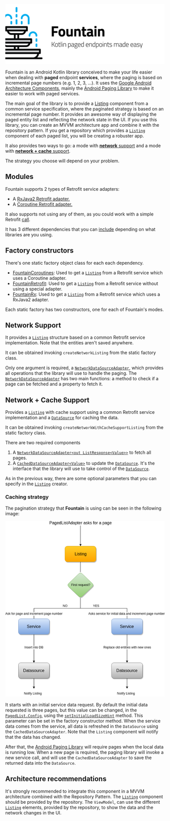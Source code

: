 ![](.gitbook/assets/banner.png)

Fountain is an Android Kotlin library conceived to make your life easier when dealing with **paged** endpoint **services**, where the paging is based on incremental page numbers (e.g. 1, 2, 3, ...).
It uses the [Google Android Architecture Components](https://developer.android.com/topic/libraries/architecture/), mainly the [Android Paging Library] to make it easier to work with paged services.

The main goal of the library is to provide a [Listing](Listing.md) component from a common service specification, where the paginated strategy is based on an incremental page number.
It provides an awesome way of displaying the paged entity list and reflecting the network state in the UI.
If you use this library, you can create an MVVM architecture app and combine it with the repository pattern.
If you get a repository which provides a [`Listing`] component of each paged list, you will be creating a robuster app.

It also provides two ways to go: a mode with [**network** support](#network-support) and a mode with [**network + cache** support](#network--cache-support). 

The strategy you choose will depend on your problem.

## Modules
Fountain supports 2 types of Retrofit service adapters:
- A [RxJava2 Retrofit adapter.](https://github.com/square/retrofit/tree/master/retrofit-adapters/rxjava2)
- A [Coroutine Retrofit adapter.](https://github.com/JakeWharton/retrofit2-kotlin-coroutines-adapter)

It also supports not using any of them, as you could work with a simple Retrofit [call](https://square.github.io/retrofit/2.x/retrofit/retrofit2/Call.html).

It has 3 different dependencies that you can [include](IncludingInProject.md) depending on what libraries are you using.

## Factory constructors
There's one static factory object class for each each dependency.
- [FountainCoroutines](FountainCoroutines.md): Used to get a [`Listing`] from a Retrofit service which uses a Coroutine adapter.
- [FountainRetrofit](FountainRetrifit.md): Used to get a [`Listing`] from a Retrofit service without using a special adapter.
- [FountainRx](FountainRxJava2.md): Used to get a [`Listing`] from a Retrofit service which uses a RxJava2 adapter.

Each static factory has two constructors, one for each of Fountain's modes.

## **Network Support** 

It provides a [`Listing`] structure based on a common Retrofit service implementation. Note that the entities aren't saved anywhere.

It can be obtained invoking `createNetworkListing` from the static factory class.

Only one argument is required, a [`NetworkDataSourceAdapter`], which provides all operations that the library 
will use to handle the paging.
The [`NetworkDataSourceAdapter`] has two main functions: a method to check if a page can be fetched and a property to fetch it.

## **Network + Cache Support** 

Provides a [`Listing`] with cache support using a common Retrofit service implementation and a [`DataSource`] for caching the data.

It can be obtained invoking `createNetworkWithCacheSupportListing` from the static factory class.

There are two required components

1. A [`NetworkDataSourceAdapter<out ListResponse<Value>>`](NetworkDataSourceAdapter.md) to fetch all pages.
1. A [`CachedDataSourceAdapter<Value>`](CachedDataSourceAdapter.md) to update the [`DataSource`].
It's the interface that the library will use to take control of the [`DataSource`].

As in the previous way, there are some optional parameters that you can specify in the [`Listing`](Listing.md) creator.

### Caching strategy
The pagination strategy that **Fountain** is using can be seen in the following image:

![](.gitbook/assets/paginationstrategy.png)

It starts with an initial service data request.
By default the initial data requested is three pages, but this value can be changed, in the [`PagedList.Config`](https://developer.android.com/reference/android/arch/paging/PagedList.Config.html), using the [`setInitialLoadSizeHint`](https://developer.android.com/reference/android/arch/paging/PagedList.Config.html#initialLoadSizeHint) method.
This parameter can be set in the factory constructor method. 
When the service data comes from the service, all data is refreshed in the `DataSource` using the `CachedDataSourceAdapter`.
Note that the `Listing` component will notify that the data has changed.

After that, the [Android Paging Library] will require pages when the local data is running low.
When a new page is required, the paging library will invoke a new service call, and will use the `CachedDataSourceAdapter` to save the returned data into the `DataSource`.

## Architecture recommendations

It's strongly recommended to integrate this component in a MVVM architecture combined with the Repository Pattern.
The [`Listing`] component should be provided by the repository.
The `ViewModel`, can use the different [`Listing`] elements, provided by the repository, to show the data and the network changes in the UI.

[Android Paging Library]: https://developer.android.com/topic/libraries/architecture/paging/
[`CachedDataSourceAdapter`]: CachedDataSourceAdapter.md
[`DataSource`]: https://developer.android.com/reference/android/arch/paging/DataSource
[`Fountain`]: Fountain.md
[`Listing`]: Listing.md
[`NetworkDataSourceAdapter`]: NetworkDataSourceAdapter.md
